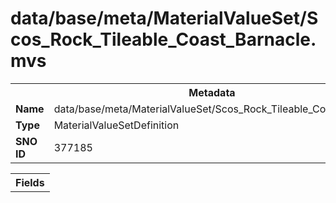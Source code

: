<h1>data/base/meta/MaterialValueSet/Scos_Rock_Tileable_Coast_Barnacle.mvs</h1><table><tr><th colspan="100%">Metadata</th></tr><tr><td><b>Name</b></td><td>data/base/meta/MaterialValueSet/Scos_Rock_Tileable_Coast_Barnacle.mvs</td></tr><tr><td><b>Type</b></td><td>MaterialValueSetDefinition</td></tr><tr><td><b>SNO ID</b></td><td>377185</td></tr></table>

<table><tr><th colspan="100%">Fields</th></tr></table>

